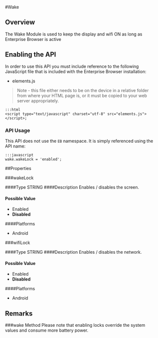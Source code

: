 #Wake

## Overview
The Wake Module is used to keep the display and wifi ON as long as Enterprise Browser is active

## Enabling the API
In order to use this API you must include reference to the following JavaScript file that is included with the Enterprise Browser installation:

* elements.js 

> Note - this file either needs to be on the device in a relative folder from where your HTML page is, or it must be copied to your web server appropriately.

	:::html
    <script type="text/javascript" charset="utf-8" src="elements.js"></script>;


### API Usage
This API does not use the `EB` namespace. It is simply referenced using the API name:

	:::javascript
	wake.wakeLock = 'enabled';


##Properties

###wakeLock

####Type
<span class='text-info'>STRING</span> 
####Description
Enables / disables the screen.

#### Possible Value

* Enabled
* **Disabled**

####Platforms

* Android

###wifiLock

####Type
<span class='text-info'>STRING</span> 
####Description
Enables / disables the network.

#### Possible Value

* Enabled
* **Disabled**

####Platforms

* Android


## Remarks
###wake Method
Please note that enabling locks override the system values and consume more battery power.